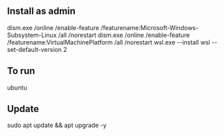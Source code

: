 ## Install as admin
dism.exe /online /enable-feature /featurename:Microsoft-Windows-Subsystem-Linux /all /norestart
dism.exe /online /enable-feature /featurename:VirtualMachinePlatform /all /norestart
wsl.exe --install
wsl --set-default-version 2

## To run
ubuntu

## Update
sudo apt update && apt upgrade -y

